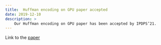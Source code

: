 ```yaml
---
title:  Huffman encoding on GPU paper accepted
date: 2019-12-10
description: >
    Our Huffman encoding on GPU paper has been accepted by IPDPS’21.
---
```



Link to the <a href="https://arxiv.org/abs/2010.10039">paper</a>
